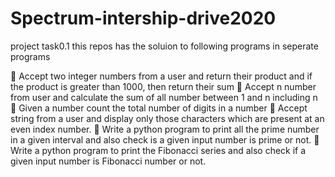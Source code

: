 # Spectrum-intership-drive2020
 project task0.1
this repos has the soluion to following programs in seperate programs

	Accept two integer numbers from a user and return their product and if the    product is greater than 1000, then return their sum
	Accept n number from user and calculate the sum of all number between 1 and n including n
	Given a number count the total number of digits in a number
	Accept string from a user and display only those characters which are present at an even index number.
	Write a python program to print all the prime number in a given interval and also check is a given input number is prime or not.
	Write a python program to print the Fibonacci series and also check if a given input number is Fibonacci number or not.

